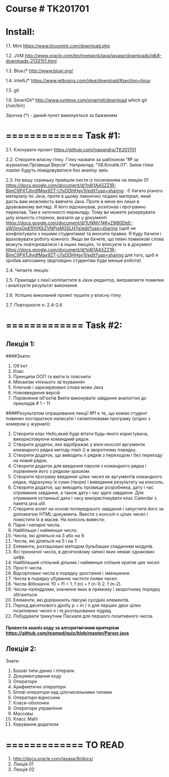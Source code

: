 Course # TK201701
===========
Install:
===========
1.1. Mint
    https://www.linuxmint.com/download.php
    
1.2. JVM
    http://www.oracle.com/technetwork/java/javase/downloads/jdk8-downloads-2133151.html
    
1.3. BlueJ*
    http://www.bluej.org/
    
1.4. IntelliJ*
    https://www.jetbrains.com/idea/download/#section=linux
    
1.5. git

1.6. SmartGit* 
    http://www.syntevo.com/smartgit/download
    which git (/usr/bin)

Зірочка (*) - даний пункт виконується за бажанням

=============
Task #1:
=============
2.1. Клонувати проект https://github.com/lyapandra/TK201701

2.2. Створити власну гілку. Гілку назвати за шаблоном "№ за журналом.Прізвище.Версія". Наприклад: "08.Kovalik.01". Зміни гілки master будуть ліквідовуватися без аналізу змін.

2.3. На вашу скриньку прийшли листи із посиланням на лекцію 01 https://docs.google.com/document/d/1n8I1AA5ZZ1R-BimC9PXTJhrdfMax9ZT-U1xDDHHgv1I/edit?usp=sharing .
Є багато різного матеріалу по Java, проте в цьому лаконічно подано матеріал, який дасть вам можливість вивчити Java. Проте в мене він лише в друвованому вигляді. Я його відсканував, розпізнав і програмно переклав. Там є неточності перекладу. Тому ви можете резервувати цілу кількість сторінок, вказати це у документі https://docs.google.com/document/d/1UNNV74KyZ9l80DbE-gW0mxGpEfHVKbZVNPjqM3SLH7g/edit?usp=sharing (щоб не конфліктувати з іншими студентами) та вносити правки. Я буду бачити і враховувати роботу кожного. Якщо ви бачете, що певні помилкові слова можуть повторюватися і в інших лекціях, то вписуєте їх в документ https://docs.google.com/document/d/1n8I1AA5ZZ1R-BimC9PXTJhrdfMax9ZT-U1xDDHHgv1I/edit?usp=sharing для того, щоб я зробив автозаміну (відповідно студентам буде менше роботи)

2.4. Читаєте лекцію

2.5. Приклади з лекії копіпастите в Java-редактор, виправляєте помилки і аналізуєте результат виконання

2.6. Успішно виконаний проект пушите у власну гілку

2.7. Повторюєте п. 2.4-2.6

=============
Task #2:
=============
## Лекція 1:
####Знати:
1.	Об'єкт
2.	Клас
3.	Принципи ООП та вміти їх пояснити
4.	Механізм «пізнього зв'язування»
5.	Ключові і зарезервовані слова мови Java
6.	Нововведення версій
7.	Порівняння об'єктів
Вміти виконувати завдання аналогічні до прикладів # 1 – 11

####Результатом опрацювання лекції №1 є те, що кожен студент повинен постаратися написати і скомпілювами програму (згідно з номером у журналі):
  1.  Створити клас Hello,який буде вітати будь-якого користувача, використовуючи командний рядок.
  2.  Створити додаток, яке відображає у вікні консолі аргументи командного рядка методу main () в зворотному порядку.
  2.  Створити додаток, що виводить n рядків з переходом і без переходу на новий рядок.
  2.  Створити додаток для введення пароля з командного рядка і порівняння його з рядком-зразком.
  2.  Створити програму введення цілих чисел як аргументів командного рядка, підрахунку їх суми (твори) і виведення результату на консоль.
  2.  Створити додаток, що виводить прізвище розробника, дату і час отримання завдання, а також дату і час здачі завдання. Для отримання останньої дати і часу використовувати клас Calendar з пакета java.util.
  2.  Створити аплет на основі попереднього завдання і запустити його за допомогою HTML-документа.
Ввести з консолі n цілих чисел і помістити їх в масив. На консоль вивести:
  2.  Парні і непарні числа.
  2.  Найбільше і найменше число.
  2.  Числа, які діляться на 3 або на 9.
  2.  Числа, які діляться на 5 і на 7.
  2.  Елементи, розташовані методом бульбашки спаданням модулів.
  2.  Всі тризначні числа, в десятковому записі яких немає однакових цифр.
  2.  Найбільший спільний дільник і найменше спільне кратне цих чисел.
  2.  Прості числа.
  2.  Відсортовані числа в порядку зростання і зменшення.
  2.  Числа в порядку убування частоти появи чисел.
  2.  Числа Фібоначчі: f0 = f1 = 1, f (n) = f (n-1)  2.  f (n-2).
  2.  Числа-паліндроми, значення яких в прямому і зворотному порядку збігаються.
  2.  Елементи, які дорівнюють півсумі сусідніх елементів.
  2.  Період десяткового дробу p = m / n для перших двох цілих позитивних чисел n і m,розташованих підряд.
  2.  Побудувати трикутник Паскаля для першого позитивного числа. 

#### Провести аналіз коду за алгоритмічним критерієм https://github.com/teamed/quiz/blob/master/Parser.java

## Лекція 2:
Знати:
1.	Базові типи даних і літерали
2.	Документування коду
3.	Оператори
4.	Арифметичні оператори
5.	Бітові оператори над цілочисельними типами
6.	Оператори відносини
7.	Класи-оболонки
8.	Оператори управління
9.	Массивы
10.	Класс Math
11.	Керування додатком

=============
TO READ
=============
1. http://docs.oracle.com/javase/8/docs/
2. Лекція 01
3. Лекція 02
